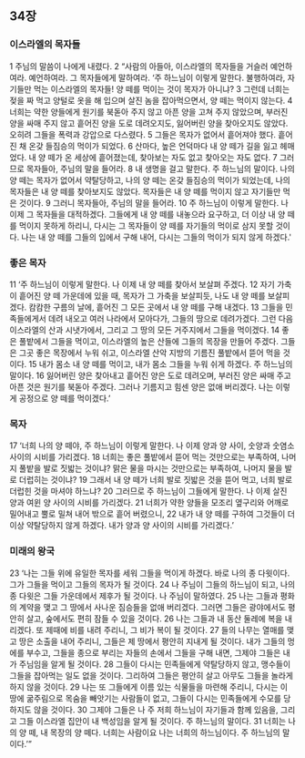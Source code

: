 ## 34장
### 이스라엘의 목자들
1 주님의 말씀이 나에게 내렸다.
2 “사람의 아들아, 이스라엘의 목자들을 거슬러 예언하여라. 예언하여라. 그 목자들에게 말하여라. ‘주 하느님이 이렇게 말한다. 불행하여라, 자기들만 먹는 이스라엘의 목자들! 양 떼를 먹이는 것이 목자가 아니냐?
3 그런데 너희는 젖을 짜 먹고 양털로 옷을 해 입으며 살진 놈을 잡아먹으면서, 양 떼는 먹이지 않는다.
4 너희는 약한 양들에게 원기를 북돋아 주지 않고 아픈 양을 고쳐 주지 않았으며, 부러진 양을 싸매 주지 않고 흩어진 양을 도로 데려오지도, 잃어버린 양을 찾아오지도 않았다. 오히려 그들을 폭력과 강압으로 다스렸다.
5 그들은 목자가 없어서 흩어져야 했다. 흩어진 채 온갖 들짐승의 먹이가 되었다.
6 산마다, 높은 언덕마다 내 양 떼가 길을 잃고 헤매었다. 내 양 떼가 온 세상에 흩어졌는데, 찾아보는 자도 없고 찾아오는 자도 없다.
7 그러므로 목자들아, 주님의 말을 들어라.
8 내 생명을 걸고 말한다. 주 하느님의 말이다. 나의 양 떼는 목자가 없어서 약탈당하고, 나의 양 떼는 온갖 들짐승의 먹이가 되었는데, 나의 목자들은 내 양 떼를 찾아보지도 않았다. 목자들은 내 양 떼를 먹이지 않고 자기들만 먹은 것이다.
9 그러니 목자들아, 주님의 말을 들어라.
10 주 하느님이 이렇게 말한다. 나 이제 그 목자들을 대적하겠다. 그들에게 내 양 떼를 내놓으라 요구하고, 더 이상 내 양 떼를 먹이지 못하게 하리니, 다시는 그 목자들이 양 떼를 자기들의 먹이로 삼지 못할 것이다. 나는 내 양 떼를 그들의 입에서 구해 내어, 다시는 그들의 먹이가 되지 않게 하겠다.'
### 좋은 목자
11 ‘주 하느님이 이렇게 말한다. 나 이제 내 양 떼를 찾아서 보살펴 주겠다.
12 자기 가축이 흩어진 양 떼 가운데에 있을 때, 목자가 그 가축을 보살피듯, 나도 내 양 떼를 보살피겠다. 캄캄한 구름의 날에, 흩어진 그 모든 곳에서 내 양 떼를 구해 내겠다.
13 그들을 민족들에게서 데려 내오고 여러 나라에서 모아다가, 그들의 땅으로 데려가겠다. 그런 다음 이스라엘의 산과 시냇가에서, 그리고 그 땅의 모든 거주지에서 그들을 먹이겠다.
14 좋은 풀밭에서 그들을 먹이고, 이스라엘의 높은 산들에 그들의 목장을 만들어 주겠다. 그들은 그곳 좋은 목장에서 누워 쉬고, 이스라엘 산악 지방의 기름진 풀밭에서 뜯어 먹을 것이다.
15 내가 몸소 내 양 떼를 먹이고, 내가 몸소 그들을 누워 쉬게 하겠다. 주 하느님의 말이다.
16 잃어버린 양은 찾아내고 흩어진 양은 도로 데려오며, 부러진 양은 싸매 주고 아픈 것은 원기를 북돋아 주겠다. 그러나 기름지고 힘센 양은 없애 버리겠다. 나는 이렇게 공정으로 양 떼를 먹이겠다.’
### 목자
17 ‘너희 나의 양 떼야, 주 하느님이 이렇게 말한다. 나 이제 양과 양 사이, 숫양과 숫염소 사이의 시비를 가리겠다.
18 너희는 좋은 풀밭에서 뜯어 먹는 것만으로는 부족하여, 나머지 풀밭을 발로 짓밟는 것이냐? 맑은 물을 마시는 것만으로는 부족하여, 나머지 물을 발로 더럽히는 것이냐?
19 그래서 내 양 떼가 너희 발로 짓밟은 것을 뜯어 먹고, 너희 발로 더럽힌 것을 마셔야 하느냐?
20 그러므로 주 하느님이 그들에게 말한다. 나 이제 살진 양과 여윈 양 사이의 시비를 가리겠다.
21 너희가 약한 양들을 모조리 옆구리와 어깨로 밀어내고 뿔로 밀쳐 내어 밖으로 흩어 버렸으니,
22 내가 내 양 떼를 구하여 그것들이 더 이상 약탈당하지 않게 하겠다. 내가 양과 양 사이의 시비를 가리겠다.’
### 미래의 왕국
23 ‘나는 그들 위에 유일한 목자를 세워 그들을 먹이게 하겠다. 바로 나의 종 다윗이다. 그가 그들을 먹이고 그들의 목자가 될 것이다.
24 나 주님이 그들의 하느님이 되고, 나의 종 다윗은 그들 가운데에서 제후가 될 것이다. 나 주님이 말하였다.
25 나는 그들과 평화의 계약을 맺고 그 땅에서 사나운 짐승들을 없애 버리겠다. 그러면 그들은 광야에서도 평안히 살고, 숲에서도 편히 잠들 수 있을 것이다.
26 나는 그들과 내 동산 둘레에 복을 내리겠다. 또 제때에 비를 내려 주리니, 그 비가 복이 될 것이다.
27 들의 나무는 열매를 맺고 땅은 소출을 내어 주리니, 그들은 제 땅에서 평안히 지내게 될 것이다. 내가 그들의 멍에를 부수고, 그들을 종으로 부리는 자들의 손에서 그들을 구해 내면, 그제야 그들은 내가 주님임을 알게 될 것이다.
28 그들이 다시는 민족들에게 약탈당하지 않고, 맹수들이 그들을 잡아먹는 일도 없을 것이다. 그리하여 그들은 평안히 살고 아무도 그들을 놀라게 하지 않을 것이다.
29 나는 또 그들에게 이름 있는 식물들을 마련해 주리니, 다시는 이 땅에 굶주림으로 목숨을 빼앗기는 사람들이 없고, 그들이 다시는 민족들에게 수모를 당하지도 않을 것이다.
30 그제야 그들은 나 주 저희 하느님이 자기들과 함께 있음을, 그리고 그들 이스라엘 집안이 내 백성임을 알게 될 것이다. 주 하느님의 말이다.
31 너희는 나의 양 떼, 내 목장의 양 떼다. 너희는 사람이요 나는 너희의 하느님이다. 주 하느님의 말이다.’”
